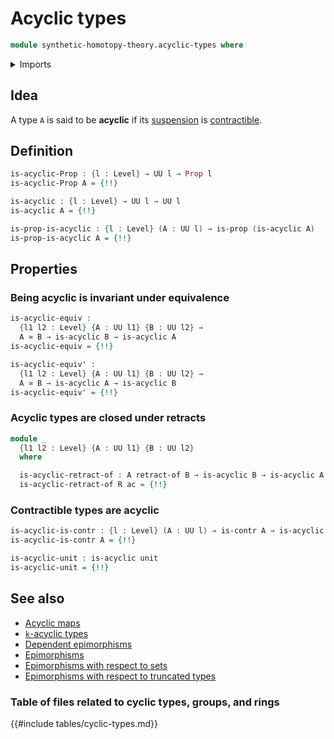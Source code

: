 # Acyclic types

```agda
module synthetic-homotopy-theory.acyclic-types where
```

<details><summary>Imports</summary>

```agda
open import foundation.contractible-types
open import foundation.equivalences
open import foundation.propositions
open import foundation.retracts-of-types
open import foundation.unit-type
open import foundation.universe-levels

open import synthetic-homotopy-theory.functoriality-suspensions
open import synthetic-homotopy-theory.suspensions-of-types
```

</details>

## Idea

A type `A` is said to be **acyclic** if its
[suspension](synthetic-homotopy-theory.suspensions-of-types.md) is
[contractible](foundation.contractible-types.md).

## Definition

```agda
is-acyclic-Prop : {l : Level} → UU l → Prop l
is-acyclic-Prop A = {!!}

is-acyclic : {l : Level} → UU l → UU l
is-acyclic A = {!!}

is-prop-is-acyclic : {l : Level} (A : UU l) → is-prop (is-acyclic A)
is-prop-is-acyclic A = {!!}
```

## Properties

### Being acyclic is invariant under equivalence

```agda
is-acyclic-equiv :
  {l1 l2 : Level} {A : UU l1} {B : UU l2} →
  A ≃ B → is-acyclic B → is-acyclic A
is-acyclic-equiv = {!!}

is-acyclic-equiv' :
  {l1 l2 : Level} {A : UU l1} {B : UU l2} →
  A ≃ B → is-acyclic A → is-acyclic B
is-acyclic-equiv' = {!!}
```

### Acyclic types are closed under retracts

```agda
module _
  {l1 l2 : Level} {A : UU l1} {B : UU l2}
  where

  is-acyclic-retract-of : A retract-of B → is-acyclic B → is-acyclic A
  is-acyclic-retract-of R ac = {!!}
```

### Contractible types are acyclic

```agda
is-acyclic-is-contr : {l : Level} (A : UU l) → is-contr A → is-acyclic A
is-acyclic-is-contr A = {!!}

is-acyclic-unit : is-acyclic unit
is-acyclic-unit = {!!}
```

## See also

- [Acyclic maps](synthetic-homotopy-theory.acyclic-maps.md)
- [`k`-acyclic types](synthetic-homotopy-theory.truncated-acyclic-types.md)
- [Dependent epimorphisms](foundation.dependent-epimorphisms.md)
- [Epimorphisms](foundation.epimorphisms.md)
- [Epimorphisms with respect to sets](foundation.epimorphisms-with-respect-to-sets.md)
- [Epimorphisms with respect to truncated types](foundation.epimorphisms-with-respect-to-truncated-types.md)

### Table of files related to cyclic types, groups, and rings

{{#include tables/cyclic-types.md}}
